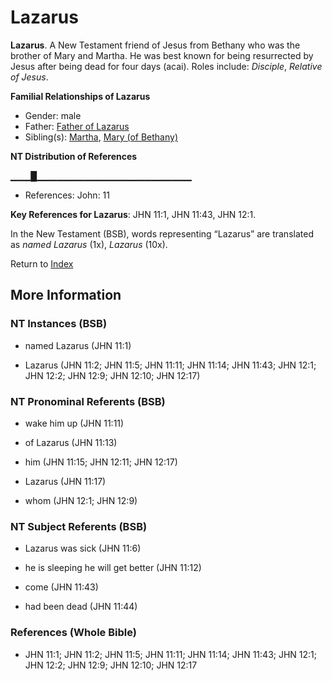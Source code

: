 # Lazarus
**Lazarus**. 
A New Testament friend of Jesus from Bethany who was the brother of Mary and Martha. He was best known for being resurrected by Jesus after being dead for four days (acai). 
Roles include: 
_Disciple_, _Relative of Jesus_. 




**Familial Relationships of Lazarus**


* Gender: male
* Father: [Father of Lazarus](FatherOfLazarus.md)
* Sibling(s): [Martha](Martha.md), [Mary (of Bethany)](Mary.3.md)


**NT Distribution of References**

▁▁▁█▁▁▁▁▁▁▁▁▁▁▁▁▁▁▁▁▁▁▁▁▁▁▁
* References: John: 11



**Key References for Lazarus**: 
JHN 11:1, JHN 11:43, JHN 12:1. 




In the New Testament (BSB), words representing “Lazarus” are translated as 
*named Lazarus* (1x), *Lazarus* (10x). 


Return to [Index](00-Index.md)

## More Information

### NT Instances (BSB)

* named Lazarus (JHN 11:1)

* Lazarus (JHN 11:2; JHN 11:5; JHN 11:11; JHN 11:14; JHN 11:43; JHN 12:1; JHN 12:2; JHN 12:9; JHN 12:10; JHN 12:17)



### NT Pronominal Referents (BSB)

* wake him up (JHN 11:11)

* of Lazarus (JHN 11:13)

* him (JHN 11:15; JHN 12:11; JHN 12:17)

* Lazarus (JHN 11:17)

* whom (JHN 12:1; JHN 12:9)



### NT Subject Referents (BSB)

* Lazarus was sick (JHN 11:6)

* he is sleeping he will get better (JHN 11:12)

* come (JHN 11:43)

* had been dead (JHN 11:44)



### References (Whole Bible)

* JHN 11:1; JHN 11:2; JHN 11:5; JHN 11:11; JHN 11:14; JHN 11:43; JHN 12:1; JHN 12:2; JHN 12:9; JHN 12:10; JHN 12:17



